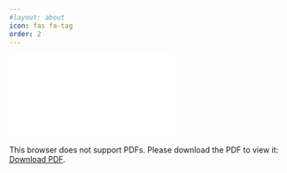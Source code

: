 ```yaml
---
#layout: about
icon: fas fa-tag
order: 2
---
```


<object data="../ThomasArmstrongResume.pdf" type="application/pdf" width="700px" height="900px">
    <embed src="../ThomasArmstrongResume.pdf">
        <p>This browser does not support PDFs. Please download the PDF to view it: <a href="../ThomasArmstrongResume.pdf">Download PDF</a>.</p>
    </embed>
</object>

